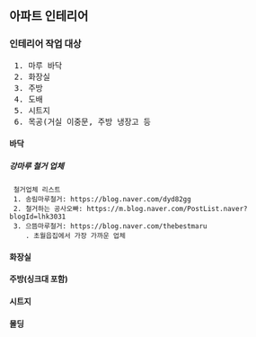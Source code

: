## 아파트 인테리어

### 인테리어 작업 대상
<PRE>
 1. 마루 바닥
 2. 화장실
 3. 주방
 4. 도배
 5. 시트지
 6. 목공(거실 이중문, 주방 냉장고 등
</PRE>

#### 바닥
##### 강마루 철거 업체
```
 철거업체 리스트
 1. 송림마루철거: https://blog.naver.com/dyd82gg
 2. 철거하는 공사오빠: https://m.blog.naver.com/PostList.naver?blogId=lhk3031
 3. 으뜸마루철거: https://blog.naver.com/thebestmaru
    . 초월읍집에서 가장 가까운 업체
```

#### 화장실

#### 주방(싱크대 포함)

#### 시트지

#### 몰딩
